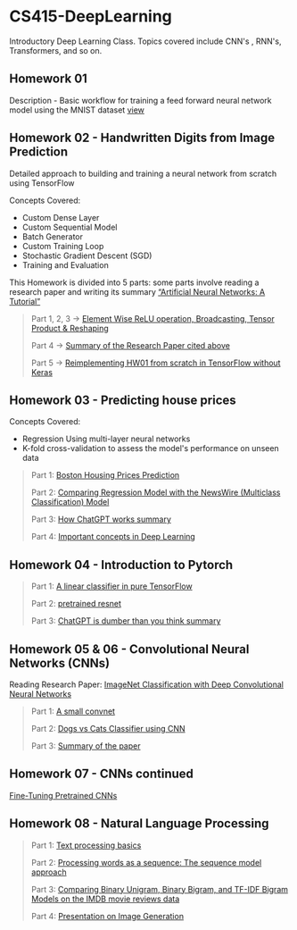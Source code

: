 # CS415-DeepLearning
Introductory Deep Learning Class. Topics covered include CNN's , RNN's, Transformers, and so on.

## Homework 01
Description - Basic workflow for training a feed forward neural network model using the MNIST dataset
[view](https://github.com/roshpdl/cs415-deep-learning/blob/main/Homeworks/Homework_07/Homework_7.ipynb)

## Homework 02 - Handwritten Digits from Image Prediction
Detailed approach to building and training a neural network from scratch using TensorFlow

Concepts Covered: 
- Custom Dense Layer
- Custom Sequential Model
- Batch Generator
- Custom Training Loop
- Stochastic Gradient Descent (SGD)
- Training and Evaluation

This Homework is divided into 5 parts: some parts involve reading a research paper and writing its summary [“Artificial Neural Networks: A Tutorial”](https://ieeexplore.ieee.org/document/485891)

> Part 1, 2, 3 -> [Element Wise ReLU operation, Broadcasting, Tensor Product & Reshaping](https://github.com/roshpdl/cs415-deep-learning/blob/main/Homeworks/Homework_2/HW2_upto_part3.ipynb)
> 
> Part 4 -> [Summary of the Research Paper cited above](https://github.com/roshpdl/cs415-deep-learning/blob/main/Homeworks/Homework_2/ANN_summary.pdf)
> 
> Part 5 -> [Reimplementing HW01 from scratch in TensorFlow without Keras](https://github.com/roshpdl/cs415-deep-learning/blob/main/Homeworks/Homework_2/HW2_part5.ipynb)

## Homework 03 - Predicting house prices
Concepts Covered:
- Regression Using multi-layer neural networks
- K-fold cross-validation to assess the model's performance on unseen data

> Part 1: [Boston Housing Prices Prediction](https://github.com/roshpdl/cs415-deep-learning/blob/main/Homeworks/Homework_3/Homework%233P1.ipynb)
> 
> Part 2: [Comparing Regression Model with the NewsWire (Multiclass Classification) Model](https://github.com/roshpdl/cs415-deep-learning/blob/main/Homeworks/Homework_3/HW%233P2.ipynb)
> 
> Part 3: [How ChatGPT works summary](https://github.com/roshpdl/cs415-deep-learning/blob/main/Homeworks/Homework_3/HW%233P3-RP.pdf)
> 
> Part 4: [Important concepts in Deep Learning](https://github.com/roshpdl/cs415-deep-learning/blob/main/Homeworks/Homework_3/ROSHAN%20POUDEL%20-%20HW%233%20Problem%204.pdf)


## Homework 04 - Introduction to Pytorch

>Part 1: [A linear classifier in pure TensorFlow](https://github.com/roshpdl/cs415-deep-learning/blob/main/Homeworks/Homework_4/HW_4P1.ipynb)
>
>Part 2: [pretrained resnet](https://github.com/roshpdl/cs415-deep-learning/blob/main/Homeworks/Homework_4/HW_4P2.ipynb)
>
>Part 3: [ChatGPT is dumber than you think summary](https://github.com/roshpdl/cs415-deep-learning/blob/main/Homeworks/Homework_4/HW_4P3.pdf)


## Homework 05 & 06 - Convolutional Neural Networks (CNNs)

Reading Research Paper: [ImageNet Classification with Deep Convolutional Neural Networks](https://proceedings.neurips.cc/paper/4824-imagenet-classification-with-deep-convolutional-neural-networks.pdf)

> Part 1: [A small convnet](https://github.com/roshpdl/cs415-deep-learning/blob/main/Homeworks/Homework_5_6/Problem1/HW_5_(MNIST_CNN).ipynb)
>
> Part 2: [Dogs vs Cats Classifier using CNN](https://github.com/roshpdl/cs415-deep-learning/blob/main/Homeworks/Homework_5_6/Problem2/HW_5_6_Dogs_vs_Cats_CNN.ipynb)
>
> Part 3: [Summary of the paper](https://github.com/roshpdl/cs415-deep-learning/blob/main/Homeworks/Homework_5_6/Written%20Summary/HW5_6%20CS415.pdf)


## Homework 07 - CNNs continued

[Fine-Tuning Pretrained CNNs](https://github.com/roshpdl/cs415-deep-learning/blob/main/Homeworks/Homework_07/Homework_7.ipynb)

## Homework 08 - Natural Language Processing

> Part 1: [Text processing basics](https://github.com/roshpdl/cs415-deep-learning/blob/main/Homeworks/Homework_8/Homework%208%20Q1.pdf)
>
> Part 2: [Processing words as a sequence: The sequence model approach](https://github.com/roshpdl/cs415-deep-learning/blob/main/Homeworks/Homework_8/Hw_8_P2_Q3.ipynb)
>
> Part 3: [Comparing Binary Unigram, Binary Bigram, and TF-IDF Bigram Models on the IMDB movie reviews data](https://github.com/roshpdl/cs415-deep-learning/blob/main/Homeworks/Homework_8/LAB12.ipynb)
>
> Part 4: [Presentation on Image Generation](https://github.com/roshpdl/cs415-deep-learning/blob/main/Homeworks/Homework_8/Paper%20Image%20Generation%20Using%20AI.pdf)













